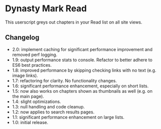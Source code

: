 # Dynasty Mark Read

This userscript greys out chapters in your Read list on all site views.

## Changelog
* 2.0: implement caching for significant performance improvement and removed perf logging.
* 1.9: output performance stats to console. Refactor to better adhere to ES6 best practices.
* 1.8: improved performance by skipping checking links with no text (e.g. image links).
* 1.7: refactoring for clarity. No functionality changes.
* 1.6: significant performance enhancement, especially on short lists.
* 1.5: now also works on chapters shown as thumbnails as well (e.g. on the main page).
* 1.4: slight optimizations.
* 1.3: null handling and code cleanup.
* 1.2: now applies to search results pages.
* 1.1: significant performance enhancement on large lists.
* 1.0: initial release.